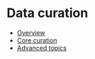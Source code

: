 # Data curation

- [Overview](overview.md)
- [Core curation](core_curation.md)
- [Advanced topics](advanced_topics.md)
